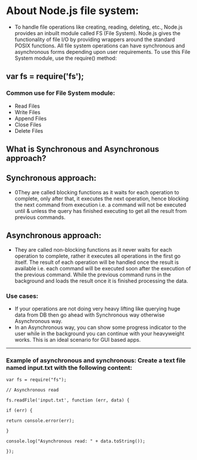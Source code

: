 # About Node.js file system:

- To handle file operations like creating, reading, deleting, etc., Node.js provides an inbuilt module called FS (File System). Node.js gives the functionality of file I/O by providing wrappers around the standard POSIX functions. All file system operations can have synchronous and asynchronous forms depending upon user requirements. To use this File System module, use the require() method:

## var fs = require('fs');

### Common use for File System module:

- Read Files
- Write Files
- Append Files
- Close Files
- Delete Files

## What is Synchronous and Asynchronous approach?

## Synchronous approach:

- 0They are called blocking functions as it waits for each operation to complete, only after that, it executes the next operation, hence blocking the next command from execution i.e. a command will not be executed until & unless the query has finished executing to get all the result from previous commands.

## Asynchronous approach:

- They are called non-blocking functions as it never waits for each operation to complete, rather it executes all operations in the first go itself. The result of each operation will be handled once the result is available i.e. each command will be executed soon after the execution of the previous command. While the previous command runs in the background and loads the result once it is finished processing the data.

### Use cases:

- If your operations are not doing very heavy lifting like querying huge data from DB then go ahead with Synchronous way otherwise Asynchronous way.
- In an Asynchronous way, you can show some progress indicator to the user while in the background you can continue with your heavyweight works. This is an ideal scenario for GUI based apps.

---

### Example of asynchronous and synchronous: Create a text file named input.txt with the following content:

`var fs = require("fs");`

`// Asynchronous read`

`fs.readFile('input.txt', function (err, data) {`

`if (err) {`

`return console.error(err);`

`}`

`console.log("Asynchronous read: " + data.toString());`

`});`
